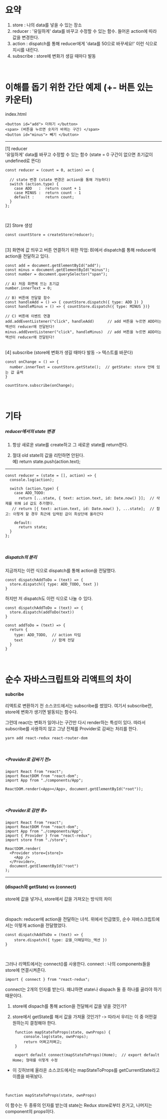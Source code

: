 # 요약
  1. store : 나의 data를 넣을 수 있는 장소
  2. reducer : '유일하게' data를 바꾸고 수정할 수 있는 함수. 들어온 action에 따라 값을 변경한다.
  3. action : dispatch를 통해 reducer에게 'data를 50으로 바꾸세요!' 이런 식으로 지시를 내린다.
  4. subscribe : store에 변화가 생길 때마다 발동

<br>

  # 이해를 돕기 위한 간단 예제 (+- 버튼 있는 카운터)

index.html

    <button id="add"> 더하기 </button>
    <span> (버튼을 누르면 숫자가 바뀌는 구간) </span>
    <button id="minus"> 빼기 </button>
  
  -----

[1] reducer  
'유일하게' data를 바꾸고 수정할 수 있는 함수 (state = 0 구간이 없으면 초기값이 undefined로 뜬다)
    
    const reducer = (count = 0, action) => {     

      // state 변경 (state 변경은 action을 통해 가능하다)
      switch (action.type) {
        case ADD   :  return count + 1
        case MINUS :  return count - 1
        default :     return count;
      }
    };
<br>



[2] Store 생성

    const countStore = createStore(reducer);



<br>
[3] 화면에 값 띄우고 버튼 연결하기 위한 작업: B)에서 dispatch를 통해 reducer에 action을 전달하고 있다.

    const add = document.getElementById("add");
    const minus = document.getElementById("minus");
    const number = document.querySelector("span");

    // A) 처음 화면에 뜨는 초기값
    number.innerText = 0;

    // B) 버튼에 전달할 함수
    const handleAdd = () => { countStore.dispatch({ type: ADD }) }
    const handleMinus = () => { countStore.dispatch({ type: MINUS })}

    // C) 버튼에 이벤트 연결
    add.addEventListener("click", handleAdd)      // add 버튼을 누르면 ADD라는 액션이 reducer에 전달된다!
    minus.addEventListener("click", handleMinus)  // add 버튼을 누르면 ADD라는 액션이 reducer에 전달된다!


<br>
[4] subscribe (store에 변화가 생길 때마다 발동 -> 텍스트를 바꾼다)

    const onChange = () => {
      number.innerText = countStore.getState();  // getState: store 안에 있는 값 출력
    }

    countStore.subscribe(onChange);

    
<br>


# 기타

##### reducer에서의 state 변경

1. 항상 새로운 state를 create하고 그 새로운 state를 return한다.

2. 절대 old state의 값을 리턴하면 안된다.  
예) return state.push(action.text);

-----

    const reducer = (state = [], action) => {
      console.log(action);

      switch (action.type) {
        case ADD_TODO:
          return [...state, { text: action.text, id: Date.now() }];  // 삭제를 위해 id 값도 추가했다.
       // return [{ text: action.text, id: Date.now() }, ...state];  // 참고: 이렇게 할 경우 최근에 입력된 값이 최상단에 올라간다

        default:
          return state;
      }
    };



<br>

##### dispatch의 분리

지금까지는 이런 식으로 dispatch를 통해 action을 전달했다.

    const dispatchAddToDo = (text) => {
      store.dispatch({ type: ADD_TODO, text })
    }


하지만 저 dispatch도 이런 식으로 나눌 수 있다.

    const dispatchAddToDo = (text) => { 
      store.dispatch(addToDo(text)) 
    }

    const addToDo = (text) => { 
      return { 
        type: ADD_TODO,  // action 타입
        text             // 함께 전달
      } 
    }


<br>

# 순수 자바스크립트와 리액트의 차이

#### subcribe
리액트로 변환하기 전 소스코드에서는 subscribe를 썼었다.
여기서 subscribe란, store에 변화가 생기면 발동되는 함수다.

그런데 react는 변화가 일어나는 구간만 다시 render하는 특성이 있다.
따라서 subscribe를 사용하지 않고 그냥 전체를 Provider로 감싸는 처리를 한다.

    yarn add react-redux react-router-dom

<br>

##### <Provider로 감싸기 전>

    import React from "react";
    import ReactDOM from "react-dom";
    import App from "./components/App";

    ReactDOM.render(<App></App>, document.getElementById("root"));

<br>

##### <Provider로 감싼 후>

    import React from "react";
    import ReactDOM from "react-dom";
    import App from "./components/App";
    import { Provider } from "react-redux";
    import store from "./store";

    ReactDOM.render(
      <Provider store={store}>
        <App />
      </Provider>,
      document.getElementById("root")
    );

-----

#### (dispach와 getState)  vs  (connect)
store에 값을 넣거나, store에서 값을 가져오는 방식의 차이

<br>

dispach: reducer에 action을 전달하는 녀석.
위에서 언급했듯, 순수 자바스크립트에서는 이렇게 action을 전달했었다.

    const dispatchAddToDo = (text) => {
        store.dispatch({ type: 값을_더해달라는_액션 })
    }

<br>

그러나 리액트에서는 connect()를 사용한다.
connect : 나의 components들을 store에 연결시켜준다.

    import { connect } from "react-redux";



connect는 2개의 인자를 받는다. 
왜냐하면 state나 dispach 둘 중 하나를 골라야 하기 때문이다.

1. store에 dispach를 통해 action을 전달해서 값을 넣을 것인가?
2. store에서 getState를 해서 값을 가져올 것인가?
-> 따라서 우리는 이 중 어떤걸 원하는지 결정해야 한다.


        function mapStateToProps(state, ownProps) {
            console.log(state, ownProps);
            return 어쩌고저쩌고;
        }

        export default connect(mapStateToProps)(Home);  // export default Home; 형태를 이렇게 수정


* 이 깃허브에 올라온 소스코드에서는 mapStateToProps를 getCurrentState라고 이름을 바꿔놨다.

<br>

    function mapStateToProps(state, ownProps)

이 함수는 두 종류의 인자를 받는데 state는 Redux store로부터 온거고, 나머지는 component의 props이다.